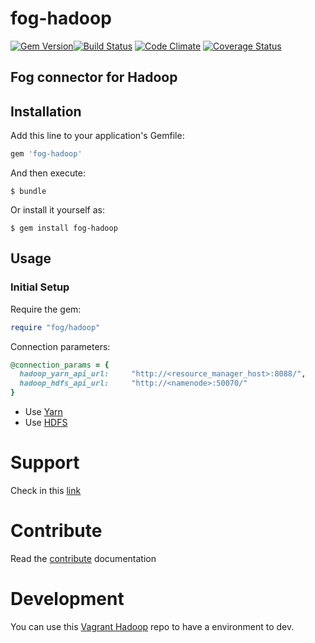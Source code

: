 # fog-hadoop
[![Gem Version](https://badge.fury.io/rb/fog-hadoop.svg)](https://badge.fury.io/rb/fog-hadoop)[![Build Status](https://travis-ci.org/fog/fog-hadoop.svg?branch=master)](https://travis-ci.org/fog/fog-hadoop) [![Code Climate](https://lima.codeclimate.com/github/fog/fog-hadoop/badges/gpa.svg)](https://lima.codeclimate.com/github/fog/fog-hadoop) [![Coverage Status](https://coveralls.io/repos/fog/fog-hadoop/badge.svg?branch=master&service=github)](https://coveralls.io/github/fog/fog-hadoop?branch=master)

## Fog connector for Hadoop

## Installation

Add this line to your application's Gemfile:

```ruby
gem 'fog-hadoop'
```

And then execute:

    $ bundle

Or install it yourself as:

    $ gem install fog-hadoop
## Usage

### Initial Setup

Require the gem:

```ruby
require "fog/hadoop"
```


Connection parameters:

```ruby
@connection_params = {
  hadoop_yarn_api_url:     "http://<resource_manager_host>:8088/",
  hadoop_hdfs_api_url:     "http://<namenode>:50070/"
}
```

* Use [Yarn](docs/yarn.md)    
* Use [HDFS](docs/hdfs.md)
 
# Support

Check in this [link](supported.md)

# Contribute
Read the [contribute](CONTRIBUTING.md) documentation

# Development

You can use this [Vagrant Hadoop](https://github.com/vangj/vagrant-hadoop-2.4.1-spark-1.0.1) repo to have a environment to dev.
